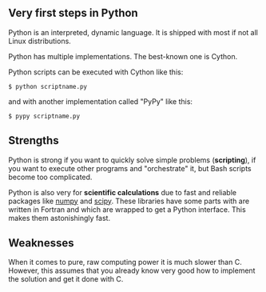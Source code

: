 ## Very first steps in Python

Python is an interpreted, dynamic language. It is shipped with most if not all
Linux distributions.

Python has multiple implementations. The best-known one is Cython.

Python scripts can be executed with Cython like this:

    $ python scriptname.py

and with another implementation called "PyPy" like this:

    $ pypy scriptname.py

## Strengths

Python is strong if you want to quickly solve simple problems (**scripting**),
if you want to execute other programs and "orchestrate" it, but Bash scripts
become too complicated.

Python is also very for **scientific calculations** due to fast and reliable
packages like [numpy](http://www.numpy.org/) and [scipy](http://www.scipy.org/).
These libraries have some parts with are written in Fortran and which are
wrapped to get a Python interface. This makes them astonishingly fast.


## Weaknesses

When it comes to pure, raw computing power it is much slower than C. However,
this assumes that you already know very good how to implement the solution and
get it done with C.